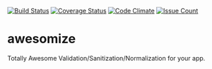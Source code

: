 [![Build Status](https://travis-ci.org/influentialpublishers/awesomize.svg?branch=master)](https://travis-ci.org/influentialpublishers/awesomize)
[![Coverage Status](https://coveralls.io/repos/github/influentialpublishers/awesomize/badge.svg?branch=master)](https://coveralls.io/github/influentialpublishers/awesomize?branch=master)
[![Code Climate](https://codeclimate.com/github/influentialpublishers/awesomize/badges/gpa.svg)](https://codeclimate.com/github/influentialpublishers/awesomize)
[![Issue Count](https://codeclimate.com/github/influentialpublishers/awesomize/badges/issue_count.svg)](https://codeclimate.com/github/influentialpublishers/awesomize)

# awesomize
Totally Awesome Validation/Sanitization/Normalization for your app.
